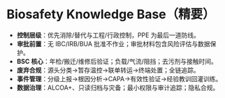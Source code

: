 # Biosafety Knowledge Base（精要）

- **控制层级**：优先消除/替代与工程/行政控制，PPE 为最后一道防线。
- **审批前置**：无 IBC/IRB/BUA 批准不作业；审批材料包含风险评估与数据保护。
- **BSC 核心**：年检/搬迁/维修后验证；负载/气流/阻挡；去污剂与接触时间。
- **废弃合规**：源头分类→暂存温控→联单转运→终端处置；全链追踪。
- **事件管理**：分级上报→根因分析→CAPA→有效性验证→经验教训回灌训练。
- **数据治理**：ALCOA+、只读归档与灾备；最小权限与审计追踪；隐私合规。
